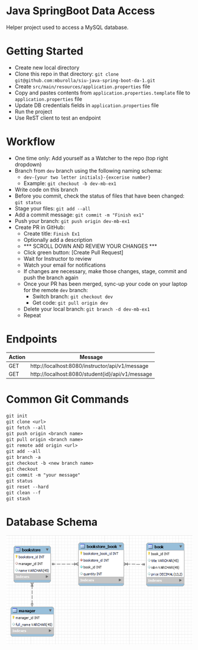 # Java SpringBoot Data Access
Helper project used to access a MySQL database.

# Getting Started
- Create new local directory
- Clone this repo in that directory: `git clone git@github.com:mburolla/siu-java-spring-boot-da-1.git`
- Create `src/main/resources/application.properties` file 
- Copy and pastes contents from `application.properties.template` file to `application.properties` file
- Update DB credentials fields in `application.properties` file
- Run the project
- Use ReST client to test an endpoint

# Workflow
- One time only: Add yourself as a Watcher to the repo (top right dropdown)
- Branch from `dev` branch using the following naming schema:
  - `dev-{your two letter initials}-{excerise number}`
  - Example: `git checkout -b dev-mb-ex1`
- Write code on this branch
- Before you commit, check the status of files that have been changed: `git status`
- Stage your files: `git add --all`
- Add a commit message: `git commit -m "Finish ex1"`
- Push your branch: `git push origin dev-mb-ex1`
- Create PR in GitHub:
  - Create title: `Finish Ex1`
  - Optionally add a description
  - *** SCROLL DOWN AND REVIEW YOUR CHANGES ***
  - Click green button: [Create Pull Request]
  - Wait for Instructor to review
  - Watch your email for notifications  
  - If changes are necessary, make those changes, stage, commit and push the branch again
  - Once your PR has been merged, sync-up your code on your laptop for the remote `dev` branch:
    - Switch branch: `git checkout dev`
    - Get code: `git pull origin dev`
  - Delete your local branch: `git branch -d dev-mb-ex1`
  - Repeat

# Endpoints

|Action|Message|
|------|-------|
|GET   |http://localhost:8080/instructor/api/v1/message|
|GET   |http://localhost:8080/student{id}/api/v1/message|

# Common Git Commands
```
git init
git clone <url>
git fetch --all
git push origin <branch name>
git pull origin <branch name>
git remote add origin <url>
git add --all
git branch -a
git checkout -b <new branch name>
git checkout
git commit -m "your message"
git status
git reset --hard
git clean --f
git stash
```

# Database Schema
![](./docs/db_0_0_1.PNG)